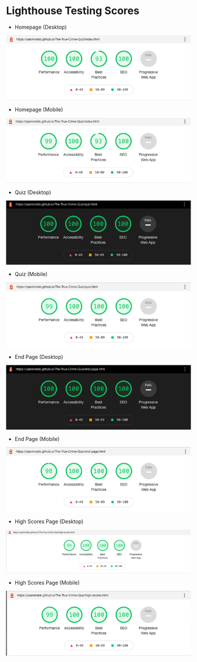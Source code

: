 # Lighthouse Testing Scores  

- Homepage (Desktop)  

![Home-desktop](assets/screenshots/home-desktop.png)  

- Homepage (Mobile)  

![Home-mobile](assets/screenshots/home-mobile.png)

- Quiz (Desktop)  

![Quiz-desktop](assets/screenshots/quiz-desktop.png)  

- Quiz (Mobile)  

![Quiz-mobile](assets/screenshots/quiz-mobile.png)  

- End Page (Desktop)  

![End-page-desktop](assets/screenshots/end-page-desktop.png)  

- End Page (Mobile)  

![End-page-mobile](assets/screenshots/end-page-mobile.png)  

- High Scores Page (Desktop)  

![High-scores-desktop](assets/screenshots/high-scores-desktop.png)  

- High Scores Page (Mobile)  

![High-scores-mobile](assets/screenshots/high-scores-mobile.png) 